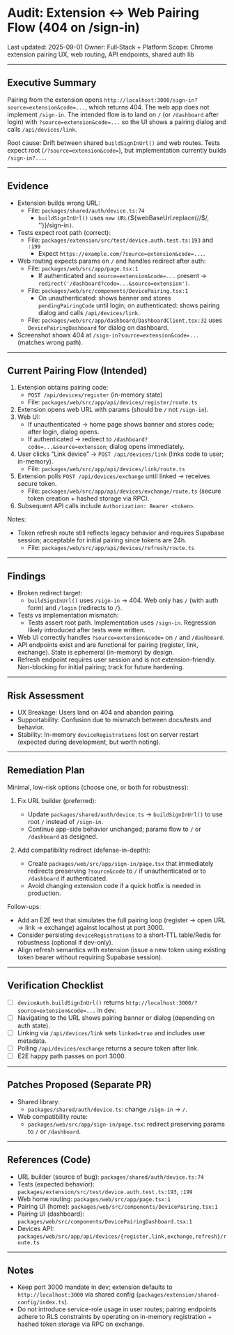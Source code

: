 # Audit: Extension ↔ Web Pairing Flow (404 on /sign-in)

Last updated: 2025-09-01
Owner: Full‑Stack + Platform
Scope: Chrome extension pairing UX, web routing, API endpoints, shared auth lib

---

## Executive Summary

Pairing from the extension opens `http://localhost:3000/sign-in?source=extension&code=...`, which returns 404. The web app does not implement `/sign-in`. The intended flow is to land on `/` (or `/dashboard` after login) with `?source=extension&code=...` so the UI shows a pairing dialog and calls `/api/devices/link`.

Root cause: Drift between shared `buildSignInUrl()` and web routes. Tests expect root (`/?source=extension&code=`), but implementation currently builds `/sign-in?...`.

---

## Evidence

- Extension builds wrong URL:
  - File: `packages/shared/auth/device.ts:74`
    - `buildSignInUrl()` uses `new URL(`${webBaseUrl.replace(/\/$/, '')}/sign-in`)`.
- Tests expect root path (correct):
  - File: `packages/extension/src/test/device.auth.test.ts:193` and `:199`
    - Expect `https://example.com/?source=extension&code=...`.
- Web routing expects params on `/` and handles redirect after auth:
  - File: `packages/web/src/app/page.tsx:1`
    - If authenticated and `source=extension&code=...` present → `redirect('/dashboard?code=...&source=extension')`.
  - File: `packages/web/src/components/DevicePairing.tsx:1`
    - On unauthenticated: shows banner and stores `pendingPairingCode` until login; on authenticated: shows pairing dialog and calls `/api/devices/link`.
  - File: `packages/web/src/app/dashboard/DashboardClient.tsx:32` uses `DevicePairingDashboard` for dialog on dashboard.
- Screenshot shows 404 at `/sign-in?source=extension&code=...` (matches wrong path).

---

## Current Pairing Flow (Intended)

1) Extension obtains pairing code:
   - `POST /api/devices/register` (in-memory state)
   - File: `packages/web/src/app/api/devices/register/route.ts`
2) Extension opens web URL with params (should be `/` not `/sign-in`).
3) Web UI:
   - If unauthenticated → home page shows banner and stores code; after login, dialog opens.
   - If authenticated → redirect to `/dashboard?code=...&source=extension`; dialog opens immediately.
4) User clicks “Link device” → `POST /api/devices/link` (links code to user; in-memory).
   - File: `packages/web/src/app/api/devices/link/route.ts`
5) Extension polls `POST /api/devices/exchange` until linked → receives secure token.
   - File: `packages/web/src/app/api/devices/exchange/route.ts` (secure token creation + hashed storage via RPC).
6) Subsequent API calls include `Authorization: Bearer <token>`.

Notes:
- Token refresh route still reflects legacy behavior and requires Supabase session; acceptable for initial pairing since tokens are 24h.
  - File: `packages/web/src/app/api/devices/refresh/route.ts`

---

## Findings

- Broken redirect target:
  - `buildSignInUrl()` uses `/sign-in` → 404. Web only has `/` (with auth form) and `/login` (redirects to `/`).
- Tests vs implementation mismatch:
  - Tests assert root path. Implementation uses `/sign-in`. Regression likely introduced after tests were written.
- Web UI correctly handles `?source=extension&code=` on `/` and `/dashboard`.
- API endpoints exist and are functional for pairing (register, link, exchange). State is ephemeral (in-memory) by design.
- Refresh endpoint requires user session and is not extension-friendly. Non-blocking for initial pairing; track for future hardening.

---

## Risk Assessment

- UX Breakage: Users land on 404 and abandon pairing.
- Supportability: Confusion due to mismatch between docs/tests and behavior.
- Stability: In-memory `deviceRegistrations` lost on server restart (expected during development, but worth noting).

---

## Remediation Plan

Minimal, low-risk options (choose one, or both for robustness):

1) Fix URL builder (preferred):
   - Update `packages/shared/auth/device.ts` → `buildSignInUrl()` to use root `/` instead of `/sign-in`.
   - Continue app-side behavior unchanged; params flow to `/` or `/dashboard` as designed.

2) Add compatibility redirect (defense-in-depth):
   - Create `packages/web/src/app/sign-in/page.tsx` that immediately redirects preserving `?source&code` to `/` if unauthenticated or to `/dashboard` if authenticated.
   - Avoid changing extension code if a quick hotfix is needed in production.

Follow-ups:
- Add an E2E test that simulates the full pairing loop (register → open URL → link → exchange) against localhost at port 3000.
- Consider persisting `deviceRegistrations` to a short‑TTL table/Redis for robustness (optional if dev-only).
- Align refresh semantics with extension (issue a new token using existing token bearer without requiring Supabase session).

---

## Verification Checklist

- [ ] `deviceAuth.buildSignInUrl()` returns `http://localhost:3000/?source=extension&code=...` in dev.
- [ ] Navigating to the URL shows pairing banner or dialog (depending on auth state).
- [ ] Linking via `/api/devices/link` sets `linked=true` and includes user metadata.
- [ ] Polling `/api/devices/exchange` returns a secure token after link.
- [ ] E2E happy path passes on port 3000.

---

## Patches Proposed (Separate PR)

- Shared library:
  - `packages/shared/auth/device.ts`: change `/sign-in` → `/`.
- Web compatibility route:
  - `packages/web/src/app/sign-in/page.tsx`: redirect preserving params to `/` or `/dashboard`.

---

## References (Code)

- URL builder (source of bug): `packages/shared/auth/device.ts:74`
- Tests (expected behavior): `packages/extension/src/test/device.auth.test.ts:193`, `:199`
- Web home routing: `packages/web/src/app/page.tsx:1`
- Pairing UI (home): `packages/web/src/components/DevicePairing.tsx:1`
- Pairing UI (dashboard): `packages/web/src/components/DevicePairingDashboard.tsx:1`
- Devices API: `packages/web/src/app/api/devices/{register,link,exchange,refresh}/route.ts`

---

## Notes

- Keep port 3000 mandate in dev; extension defaults to `http://localhost:3000` via shared config (`packages/extension/shared-config/index.ts`).
- Do not introduce service-role usage in user routes; pairing endpoints adhere to RLS constraints by operating on in-memory registration + hashed token storage via RPC on exchange.
